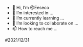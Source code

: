 - 👋 Hi, I’m @Eeseco
- 👀 I’m interested in ...
- 🌱 I’m currently learning ...
- 💞️ I’m looking to collaborate on ...
- 📫 How to reach me ...

<!---
Eeseco/Eeseco is a ✨ special ✨ repository because its `README.md` (this file) appears on your GitHub profile.
You can click the Preview link to take a look at your changes.
--->
#2021/12/31
